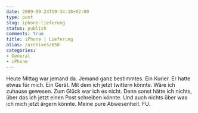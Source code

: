 ```yaml
---
date: 2009-09-24T19:34:18+02:00
type: post
slug: iphone-lieferung
status: publish
comments: true
title: iPhone | Lieferung
alias: /archives/658
categories:
- General
- iPhone
---
```


Heute Mittag war jemand da. Jemand ganz bestimmtes. Ein Kurier. Er hatte etwas für mich. Ein Gerät. Mit dem ich jetzt twittern könnte. Wäre ich zuhause gewesen. Zum Glück war ich es nicht. Denn sonst hätte ich nichts, über das ich jetzt einen Post schreiben könnte. Und auch nichts über was ich mich jetzt ärgern könnte. Meine pure Abwesenheit. FU.

